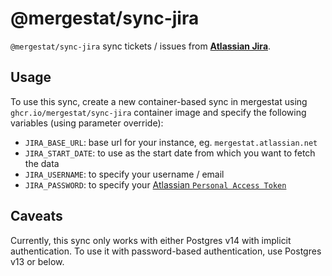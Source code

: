 # @mergestat/sync-jira

`@mergestat/sync-jira` sync tickets / issues from [**Atlassian Jira**](https://www.atlassian.com/software/jira).

## Usage

To use this sync, create a new container-based sync in mergestat using `ghcr.io/mergestat/sync-jira` container image and specify the following variables (using parameter override):

- `JIRA_BASE_URL`: base url for your instance, eg. `mergestat.atlassian.net`
- `JIRA_START_DATE`: to use as the start date from which you want to fetch the data
- `JIRA_USERNAME`: to specify your username / email
- `JIRA_PASSWORD`: to specify your [Atlassian `Personal Access Token`](https://confluence.atlassian.com/enterprise/using-personal-access-tokens-1026032365.html)

## Caveats

Currently, this sync only works with either Postgres v14 with implicit authentication. To use it with password-based authentication, use Postgres v13 or below.
